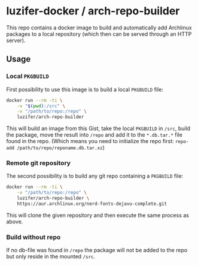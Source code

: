 # luzifer-docker / arch-repo-builder

This repo contains a docker image to build and automatically add Archlinux packages to a local repository (which then can be served through an HTTP server).

## Usage

### Local `PKGBUILD`
First possibility to use this image is to build a local `PKGBUILD` file:

```bash
docker run --rm -ti \
	-v "$(pwd):/src" \
	-v "/path/to/repo:/repo" \
	luzifer/arch-repo-builder
```

This will build an image from this Gist, take the local `PKGBUILD` in `/src`, build the package, move the result into `/repo` and add it to the `*.db.tar.*` file found in the repo. (Which means you need to initialize the repo first: `repo-add /path/to/repo/reponame.db.tar.xz`)

### Remote git repository
The second possibility is to build any git repo containing a `PKGBUILD` file:

```bash
docker run --rm -ti \
	-v "/path/to/repo:/repo" \
	luzifer/arch-repo-builder \
	https://aur.archlinux.org/nerd-fonts-dejavu-complete.git
```

This will clone the given repository and then execute the same process as above.

### Build without repo
If no db-file was found in `/repo` the package will not be added to the repo but only reside in the mounted `/src`.
